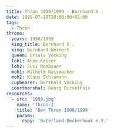 ```yaml
---
title: Thron 1998/1999 - Bernhard X .
date: 1998-07-19T20:00:00+02:00
tags:
  - Thron
throne:
  years: 1998/1999
  king_title: Bernhard X .
  king: Bernhard Wermert
  queen: Ursula Vöcking
  loh1: Anne Keizer
  loh2: Susi Mombauer
  moh1: Wilhelm Nassmacher
  moh2: Klaus Schlamann
  cupbearer: Berthold Vöcking
  courtmarshal: Georg Dirselhuis
resources:
  - src: '1998.jpg'
    name: 'thron-1'
    title: 'Der Thron 1998/1999'
    params:
      copy: 'Buterland-Beckerhook e.V.'
---
```

